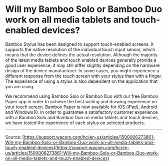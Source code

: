 # Will my Bamboo Solo or Bamboo Duo work on all media tablets and touch-enabled devices?

Bamboo Stylus has been designed to support touch-enabled screens. It supports the native resolution of the individual touch input sensor, which means that the device defines the actual resolution. Although the majority of the latest media tablets and touch enabled devices generally provide a good user experience, it may still differ slightly depending on the hardware design of the device manufacturer. In some cases, you might experience a different response from the touch screen with your stylus than with a finger. The experience of using a stylus is also dependent on the application that you are using.


We recommend using Bamboo Solo or Bamboo Duo with our free Bamboo Paper app in order to achieve the best writing and drawing experience on your touch screen. Bamboo Paper is now available for iOS (iPad), Android and Windows10. In order to guarantee a satisfactory customer experience with a Bamboo Solo and Bamboo Duo on media tablets and touch devices, we have tested the experience of each stylus on selected products.

---
Source: [https://support.wacom.com/hc/en-us/articles/1500006273861-Will-my-Bamboo-Solo-or-Bamboo-Duo-work-on-all-media-tablets-and-touch-enabled-devices](https://support.wacom.com/hc/en-us/articles/1500006273861-Will-my-Bamboo-Solo-or-Bamboo-Duo-work-on-all-media-tablets-and-touch-enabled-devices)
